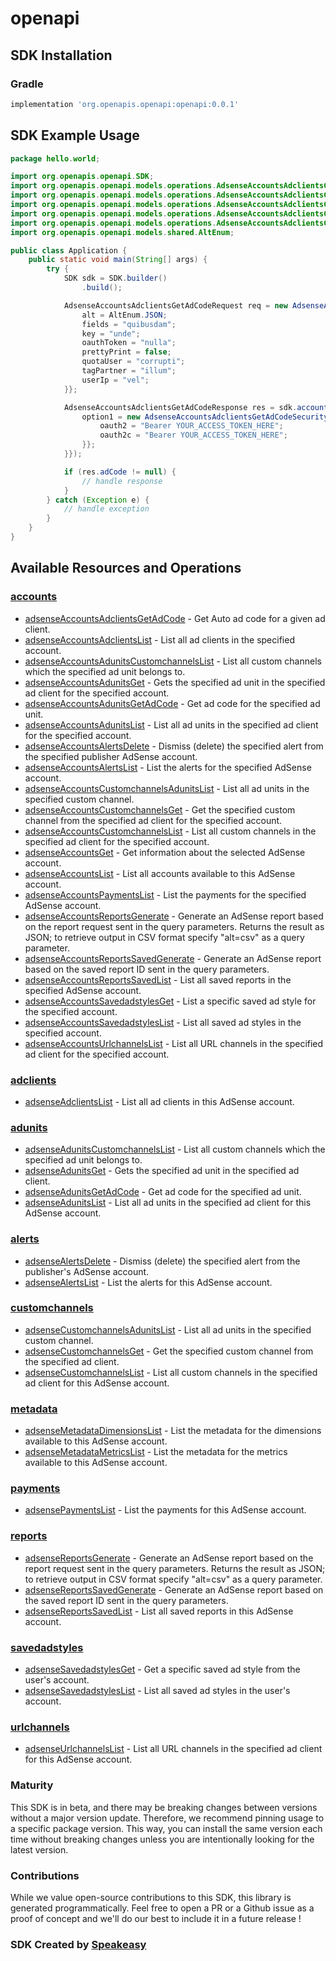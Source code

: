 # openapi

<!-- Start SDK Installation -->
## SDK Installation

### Gradle

```groovy
implementation 'org.openapis.openapi:openapi:0.0.1'
```
<!-- End SDK Installation -->

## SDK Example Usage
<!-- Start SDK Example Usage -->
```java
package hello.world;

import org.openapis.openapi.SDK;
import org.openapis.openapi.models.operations.AdsenseAccountsAdclientsGetAdCodeRequest;
import org.openapis.openapi.models.operations.AdsenseAccountsAdclientsGetAdCodeResponse;
import org.openapis.openapi.models.operations.AdsenseAccountsAdclientsGetAdCodeSecurity;
import org.openapis.openapi.models.operations.AdsenseAccountsAdclientsGetAdCodeSecurityOption1;
import org.openapis.openapi.models.operations.AdsenseAccountsAdclientsGetAdCodeSecurityOption2;
import org.openapis.openapi.models.shared.AltEnum;

public class Application {
    public static void main(String[] args) {
        try {
            SDK sdk = SDK.builder()
                .build();

            AdsenseAccountsAdclientsGetAdCodeRequest req = new AdsenseAccountsAdclientsGetAdCodeRequest("corrupti", "provident") {{
                alt = AltEnum.JSON;
                fields = "quibusdam";
                key = "unde";
                oauthToken = "nulla";
                prettyPrint = false;
                quotaUser = "corrupti";
                tagPartner = "illum";
                userIp = "vel";
            }};            

            AdsenseAccountsAdclientsGetAdCodeResponse res = sdk.accounts.adsenseAccountsAdclientsGetAdCode(req, new AdsenseAccountsAdclientsGetAdCodeSecurity() {{
                option1 = new AdsenseAccountsAdclientsGetAdCodeSecurityOption1("error", "deserunt") {{
                    oauth2 = "Bearer YOUR_ACCESS_TOKEN_HERE";
                    oauth2c = "Bearer YOUR_ACCESS_TOKEN_HERE";
                }};
            }});

            if (res.adCode != null) {
                // handle response
            }
        } catch (Exception e) {
            // handle exception
        }
    }
}
```
<!-- End SDK Example Usage -->

<!-- Start SDK Available Operations -->
## Available Resources and Operations


### [accounts](docs/accounts/README.md)

* [adsenseAccountsAdclientsGetAdCode](docs/accounts/README.md#adsenseaccountsadclientsgetadcode) - Get Auto ad code for a given ad client.
* [adsenseAccountsAdclientsList](docs/accounts/README.md#adsenseaccountsadclientslist) - List all ad clients in the specified account.
* [adsenseAccountsAdunitsCustomchannelsList](docs/accounts/README.md#adsenseaccountsadunitscustomchannelslist) - List all custom channels which the specified ad unit belongs to.
* [adsenseAccountsAdunitsGet](docs/accounts/README.md#adsenseaccountsadunitsget) - Gets the specified ad unit in the specified ad client for the specified account.
* [adsenseAccountsAdunitsGetAdCode](docs/accounts/README.md#adsenseaccountsadunitsgetadcode) - Get ad code for the specified ad unit.
* [adsenseAccountsAdunitsList](docs/accounts/README.md#adsenseaccountsadunitslist) - List all ad units in the specified ad client for the specified account.
* [adsenseAccountsAlertsDelete](docs/accounts/README.md#adsenseaccountsalertsdelete) - Dismiss (delete) the specified alert from the specified publisher AdSense account.
* [adsenseAccountsAlertsList](docs/accounts/README.md#adsenseaccountsalertslist) - List the alerts for the specified AdSense account.
* [adsenseAccountsCustomchannelsAdunitsList](docs/accounts/README.md#adsenseaccountscustomchannelsadunitslist) - List all ad units in the specified custom channel.
* [adsenseAccountsCustomchannelsGet](docs/accounts/README.md#adsenseaccountscustomchannelsget) - Get the specified custom channel from the specified ad client for the specified account.
* [adsenseAccountsCustomchannelsList](docs/accounts/README.md#adsenseaccountscustomchannelslist) - List all custom channels in the specified ad client for the specified account.
* [adsenseAccountsGet](docs/accounts/README.md#adsenseaccountsget) - Get information about the selected AdSense account.
* [adsenseAccountsList](docs/accounts/README.md#adsenseaccountslist) - List all accounts available to this AdSense account.
* [adsenseAccountsPaymentsList](docs/accounts/README.md#adsenseaccountspaymentslist) - List the payments for the specified AdSense account.
* [adsenseAccountsReportsGenerate](docs/accounts/README.md#adsenseaccountsreportsgenerate) - Generate an AdSense report based on the report request sent in the query parameters. Returns the result as JSON; to retrieve output in CSV format specify "alt=csv" as a query parameter.
* [adsenseAccountsReportsSavedGenerate](docs/accounts/README.md#adsenseaccountsreportssavedgenerate) - Generate an AdSense report based on the saved report ID sent in the query parameters.
* [adsenseAccountsReportsSavedList](docs/accounts/README.md#adsenseaccountsreportssavedlist) - List all saved reports in the specified AdSense account.
* [adsenseAccountsSavedadstylesGet](docs/accounts/README.md#adsenseaccountssavedadstylesget) - List a specific saved ad style for the specified account.
* [adsenseAccountsSavedadstylesList](docs/accounts/README.md#adsenseaccountssavedadstyleslist) - List all saved ad styles in the specified account.
* [adsenseAccountsUrlchannelsList](docs/accounts/README.md#adsenseaccountsurlchannelslist) - List all URL channels in the specified ad client for the specified account.

### [adclients](docs/adclients/README.md)

* [adsenseAdclientsList](docs/adclients/README.md#adsenseadclientslist) - List all ad clients in this AdSense account.

### [adunits](docs/adunits/README.md)

* [adsenseAdunitsCustomchannelsList](docs/adunits/README.md#adsenseadunitscustomchannelslist) - List all custom channels which the specified ad unit belongs to.
* [adsenseAdunitsGet](docs/adunits/README.md#adsenseadunitsget) - Gets the specified ad unit in the specified ad client.
* [adsenseAdunitsGetAdCode](docs/adunits/README.md#adsenseadunitsgetadcode) - Get ad code for the specified ad unit.
* [adsenseAdunitsList](docs/adunits/README.md#adsenseadunitslist) - List all ad units in the specified ad client for this AdSense account.

### [alerts](docs/alerts/README.md)

* [adsenseAlertsDelete](docs/alerts/README.md#adsensealertsdelete) - Dismiss (delete) the specified alert from the publisher's AdSense account.
* [adsenseAlertsList](docs/alerts/README.md#adsensealertslist) - List the alerts for this AdSense account.

### [customchannels](docs/customchannels/README.md)

* [adsenseCustomchannelsAdunitsList](docs/customchannels/README.md#adsensecustomchannelsadunitslist) - List all ad units in the specified custom channel.
* [adsenseCustomchannelsGet](docs/customchannels/README.md#adsensecustomchannelsget) - Get the specified custom channel from the specified ad client.
* [adsenseCustomchannelsList](docs/customchannels/README.md#adsensecustomchannelslist) - List all custom channels in the specified ad client for this AdSense account.

### [metadata](docs/metadata/README.md)

* [adsenseMetadataDimensionsList](docs/metadata/README.md#adsensemetadatadimensionslist) - List the metadata for the dimensions available to this AdSense account.
* [adsenseMetadataMetricsList](docs/metadata/README.md#adsensemetadatametricslist) - List the metadata for the metrics available to this AdSense account.

### [payments](docs/payments/README.md)

* [adsensePaymentsList](docs/payments/README.md#adsensepaymentslist) - List the payments for this AdSense account.

### [reports](docs/reports/README.md)

* [adsenseReportsGenerate](docs/reports/README.md#adsensereportsgenerate) - Generate an AdSense report based on the report request sent in the query parameters. Returns the result as JSON; to retrieve output in CSV format specify "alt=csv" as a query parameter.
* [adsenseReportsSavedGenerate](docs/reports/README.md#adsensereportssavedgenerate) - Generate an AdSense report based on the saved report ID sent in the query parameters.
* [adsenseReportsSavedList](docs/reports/README.md#adsensereportssavedlist) - List all saved reports in this AdSense account.

### [savedadstyles](docs/savedadstyles/README.md)

* [adsenseSavedadstylesGet](docs/savedadstyles/README.md#adsensesavedadstylesget) - Get a specific saved ad style from the user's account.
* [adsenseSavedadstylesList](docs/savedadstyles/README.md#adsensesavedadstyleslist) - List all saved ad styles in the user's account.

### [urlchannels](docs/urlchannels/README.md)

* [adsenseUrlchannelsList](docs/urlchannels/README.md#adsenseurlchannelslist) - List all URL channels in the specified ad client for this AdSense account.
<!-- End SDK Available Operations -->

### Maturity

This SDK is in beta, and there may be breaking changes between versions without a major version update. Therefore, we recommend pinning usage 
to a specific package version. This way, you can install the same version each time without breaking changes unless you are intentionally 
looking for the latest version.

### Contributions

While we value open-source contributions to this SDK, this library is generated programmatically. 
Feel free to open a PR or a Github issue as a proof of concept and we'll do our best to include it in a future release !

### SDK Created by [Speakeasy](https://docs.speakeasyapi.dev/docs/using-speakeasy/client-sdks)
